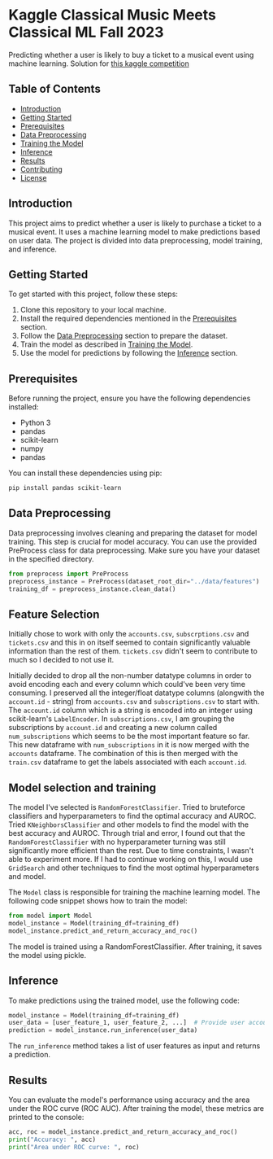 # Kaggle Classical Music Meets Classical ML Fall 2023

Predicting whether a user is likely to buy a ticket to a musical event using machine learning.
Solution for [this kaggle competition](https://www.kaggle.com/competitions/classical-music-meets-classical-ml-fall-2023/data)

## Table of Contents

- [Introduction](#introduction)
- [Getting Started](#getting-started)
- [Prerequisites](#prerequisites)
- [Data Preprocessing](#data-preprocessing)
- [Training the Model](#training-the-model)
- [Inference](#inference)
- [Results](#results)
- [Contributing](#contributing)
- [License](#license)

## Introduction

This project aims to predict whether a user is likely to purchase a ticket to a musical event. It uses a machine learning model to make predictions based on user data. The project is divided into data preprocessing, model training, and inference.

## Getting Started

To get started with this project, follow these steps:

1. Clone this repository to your local machine.
2. Install the required dependencies mentioned in the [Prerequisites](#prerequisites) section.
3. Follow the [Data Preprocessing](#data-preprocessing) section to prepare the dataset.
4. Train the model as described in [Training the Model](#training-the-model).
5. Use the model for predictions by following the [Inference](#inference) section.

## Prerequisites

Before running the project, ensure you have the following dependencies installed:

- Python 3
- pandas
- scikit-learn
- numpy
- pandas

You can install these dependencies using pip:

```bash
pip install pandas scikit-learn
```

## Data Preprocessing

Data preprocessing involves cleaning and preparing the dataset for model training. This step is crucial for model accuracy. You can use the provided PreProcess class for data preprocessing. Make sure you have your dataset in the specified directory.

```python
from preprocess import PreProcess
preprocess_instance = PreProcess(dataset_root_dir="../data/features")
training_df = preprocess_instance.clean_data()
```

## Feature Selection

Initially chose to work with only the `accounts.csv`, `subscrptions.csv` and `tickets.csv` and this in on itself seemed to contain significantly valuable information than the rest of them. `tickets.csv` didn't seem to contribute to much so I decided to not use it.

Initially decided to drop all the non-number datatype columns in order to avoid encoding each and every column which could've been very time consuming. I preserved all the integer/float datatype columns (alongwith the `account.id` - string) from `accounts.csv` and `subscriptions.csv` to start with. The `account.id` column which is a string is encoded into an integer using scikit-learn's `LabelEncoder`. In `subscriptions.csv`, I am grouping the subscriptions by `account.id` and creating a new column called `num_subscriptions` which seems to be the most important feature so far. This new dataframe with `num_subscriptions` in it is now merged with the `accounts` dataframe. The combination of this is then merged with the `train.csv` dataframe to get the labels associated with each `account.id`.

## Model selection and training

The model I've selected is `RandomForestClassifier`. Tried to bruteforce classifiers and hyperparameters to find the optimal accuracy and AUROC. Tried `KNeighborsClassifier` and other models to find the model with the best accuracy and AUROC. Through trial and error, I found out that the `RandomForestClassifier` with no hyperparameter turning was still significantly more efficient than the rest. Due to time constraints, I wasn't able to experiment more. If I had to continue working on this, I would use `GridSearch` and other techniques to find the most optimal hyperparameters and model.

The `Model` class is responsible for training the machine learning model. The following code snippet shows how to train the model:

```python
from model import Model
model_instance = Model(training_df=training_df)
model_instance.predict_and_return_accuracy_and_roc()
```

The model is trained using a RandomForestClassifier. After training, it saves the model using pickle.

## Inference

To make predictions using the trained model, use the following code:

```python
model_instance = Model(training_df=training_df)
user_data = [user_feature_1, user_feature_2, ...]  # Provide user account IDs as a list
prediction = model_instance.run_inference(user_data)
```

The `run_inference` method takes a list of user features as input and returns a prediction.

## Results

You can evaluate the model's performance using accuracy and the area under the ROC curve (ROC AUC). After training the model, these metrics are printed to the console:

```python
acc, roc = model_instance.predict_and_return_accuracy_and_roc()
print("Accuracy: ", acc)
print("Area under ROC curve: ", roc)
```
